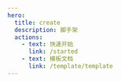 ```yaml
---
hero:
  title: create
  description: 脚手架
  actions:
    - text: 快速开始
      link: /started
    - text: 模板文档
      link: /template/template
---
```

